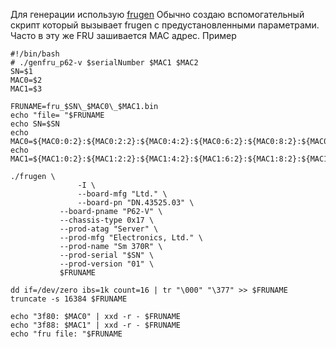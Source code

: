 Для генерации использую [frugen](https://github.com/ipmitool/frugen)
Обычно создаю вспомогательный скрипт который вызывает frugen c предустановленными параметрами. Часто в эту же FRU зашивается MAC адрес.
Пример
```
#!/bin/bash
# ./genfru_p62-v $serialNumber $MAC1 $MAC2
SN=$1
MAC0=$2
MAC1=$3

FRUNAME=fru_$SN\_$MAC0\_$MAC1.bin
echo "file= "$FRUNAME
echo SN=$SN
echo MAC0=${MAC0:0:2}:${MAC0:2:2}:${MAC0:4:2}:${MAC0:6:2}:${MAC0:8:2}:${MAC0:10:2}
echo MAC1=${MAC1:0:2}:${MAC1:2:2}:${MAC1:4:2}:${MAC1:6:2}:${MAC1:8:2}:${MAC1:10:2}

./frugen \
               -I \
               --board-mfg "Ltd." \
               --board-pn "DN.43525.03" \
	       --board-pname "P62-V" \
	       --chassis-type 0x17 \
	       --prod-atag "Server" \
	       --prod-mfg "Electronics, Ltd." \
	       --prod-name "Sm 370R" \
	       --prod-serial "$SN" \
	       --prod-version "01" \
	       $FRUNAME
	       
dd if=/dev/zero ibs=1k count=16 | tr "\000" "\377" >> $FRUNAME
truncate -s 16384 $FRUNAME

echo "3f80: $MAC0" | xxd -r - $FRUNAME
echo "3f88: $MAC1" | xxd -r - $FRUNAME
echo "fru file: "$FRUNAME
```